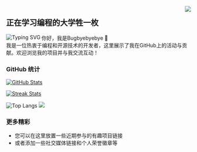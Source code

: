 <img align="right" src="https://count.getloli.com/get/@:Bugbyebyebye?theme=rule34">

## 正在学习编程的大学牲一枚

<a href="https://git.io/typing-svg">
  <img align="left" src="https://readme-typing-svg.herokuapp.com?font=Fira+Code&weight=600&size=25&pause=1000&color=31B6F7&center=true&vCenter=true&random=true&width=435&lines=%E9%9B%84%E5%BF%83%E5%8B%83%E5%8B%83%EF%BC%8C%E8%B0%A6%E6%81%AD%E6%B8%A9%E9%80%8A" alt="Typing SVG" />
</a>

你好，我是Bugbyebyebye 👋  
我是一位热衷于编程和开源技术的开发者，这里展示了我在GitHub上的活动与贡献。欢迎浏览我的项目并与我交流互动！

### GitHub 统计
<!-- GitHub数据信息 -->
[![GitHub Stats](https://github-readme-stats.vercel.app/api?username=Bugbyebyebye&show_icons=true&theme=tokyonight)](https://github.com/Bugbyebyebye)

[![Streak Stats](https://github-readme-streak-stats.herokuapp.com/?user=Bugbyebyebye)](https://github.com/Bugbyebyebye)

![Top Langs](https://github-readme-stats.vercel.app/api/top-langs/?username=Bugbyebyebye&langs_count=6)
![](https://github-readme-stats.vercel.app/api/top-langs/?username=Bugbyebyebye&layout=compact&langs_count=6)


### 更多精彩
- 您可以在这里放置一些近期参与的有趣项目链接
- 或者添加一些社交媒体链接和个人荣誉徽章等

<!-- 如果需要添加更多内容，请将其写在这里 -->

